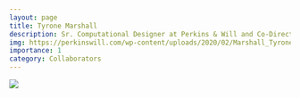 ```yaml
---
layout: page
title: Tyrone Marshall
description: Sr. Computational Designer at Perkins & Will and Co-Director of the Energy Lab; Senior Lecturer, Georgia Tech
img: https://perkinswill.com/wp-content/uploads/2020/02/Marshall_Tyrone_RESUME.jpg
importance: 1
category: Collaborators
---
```


<div class="profile"> 
<img src="https://perkinswill.com/wp-content/uploads/2020/02/Marshall_Tyrone_RESUME.jpg" class="img-fluid z-depth-1 rounded"/>
</div>
